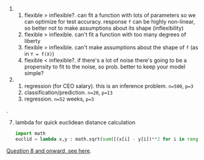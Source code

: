 1. 
    1. flexible > inflexible?. can fit a function with lots of parameters so we can optimize for test accuracy. response `f` can be highly non-linear, so better not to make assumptions about its shape (inflexibility)
    2. flexible > inflexible. can't fit a function with too many degrees of liberty
    3. flexible > inflexible. can't make assumptions about the shape of `f` (as in `Y = f(X)`)
    4. flexible < inflexible?. if there's a lot of noise there's going to be a propensity to fit to the noise, so prob. better to keep your model simple?
2. 
    1. regression (for CEO salary). this is an inference problem. `n=500`, `p=3`
    2. classification/prediction.  `n=20`, `p=13`
    3. regression. `n=52` weeks, `p=3`
  
.

7. lambda for quick euclidean distance calculation
    ```python
    import math
    euclid = lambda x,y : math.sqrt(sum([(x[i] - y[i])**2 for i in range(min(len(x), len(y)))]))
    ```

[Question 8 and onward, see here](chapter1.ipynb).
